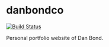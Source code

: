 # danbondco
[![Build Status](https://travis-ci.org/danbondd/danbondco.svg)](https://travis-ci.org/danbondd/danbondco)

Personal portfolio website of Dan Bond.